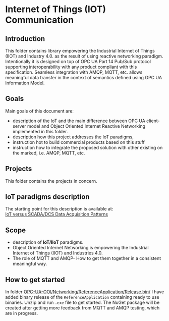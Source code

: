 # Internet of Things (IOT) Communication

## Introduction

This folder contains library empowering the Industrial Internet of Things \(IIOT\) and Industry 4.0. as the result of using reactive networking paradigm. Intentionally it is designed on top of OPC UA Part 14 Pub/Sub protocol supporting interoperability with any product compliant with this specification. Seamless integration with AMQP, MQTT, etc. allows meaningful data transfer in the context of semantics defined using OPC UA Information Model.

## Goals

Main goals of this document are:

* description of the IoT and the main difference between OPC UA client-server model and Object Oriented Internet Reactive Networking implemented in this folder. 
* description how this project addresses the IoT paradigms,
* instruction hot to build commercial products based on this stuff
* instruction how to integrate the proposed solution with other existing on the marked, i.e. AMQP, MQTT, etc. 

## Projects

This folder contains the projects in concern.

## IoT paradigms description

The starting point for this description is available at:  
[IoT versus SCADA/DCS Data Acquisition Patterns](https://mpostol.wordpress.com/2017/09/19/iot-versus-scadadcs/)

## Scope

* description of **IoT/IIoT** paradigms.
* Object Oriented Internet Networking is empowering the Industrial Internet of Things \(IIOT\) and Industries 4.0.
* The role of MQTT and AMQP- How to get them together in a consistent meaningful way.

## How to get started

In folder [OPC-UA-OOI/Networking/ReferenceApplication/Release.bin/](https://github.com/mpostol/OPC-UA-OOI/tree/master/Networking/ReferenceApplication/Release.bin) I have added binary release of the `ReferenceApplication` containing ready to use binaries. Unzip and run `.exe` file to get started. The NuGet package will be created after getting more feedback from MQTT and AMQP testing, which are in progress.

